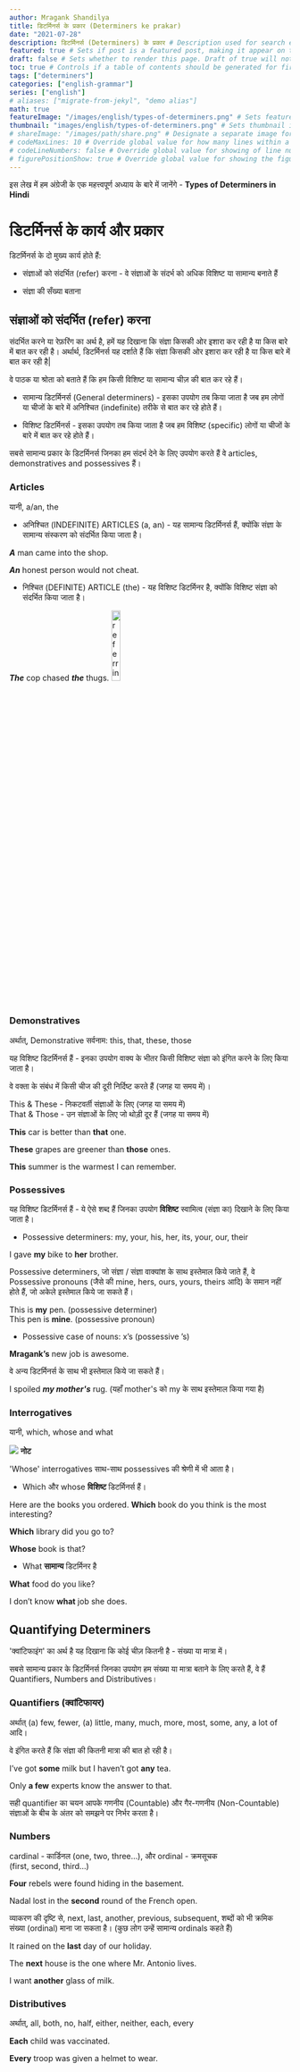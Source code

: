 ```yaml
---
author: Mragank Shandilya
title: डिटर्मिनर्स के प्रकार (Determiners ke prakar) 
date: "2021-07-28"
description: डिटर्मिनर्स (Determiners) के प्रकार # Description used for search engine.
featured: true # Sets if post is a featured post, making it appear on the sidebar. A featured post won't be listed on the sidebar if it's the current page
draft: false # Sets whether to render this page. Draft of true will not be rendered.
toc: true # Controls if a table of contents should be generated for first-level links automatically.
tags: ["determiners"]
categories: ["english-grammar"]
series: ["english"]
# aliases: ["migrate-from-jekyl", "demo alias"]
math: true
featureImage: "/images/english/types-of-determiners.png" # Sets featured image on blog post.
thumbnail: "images/english/types-of-determiners.png" # Sets thumbnail image appearing inside card on homepage. I will keep it the same as featureImage.
# shareImage: "/images/path/share.png" # Designate a separate image for social media sharing.
# codeMaxLines: 10 # Override global value for how many lines within a code block before auto-collapsing.
# codeLineNumbers: false # Override global value for showing of line numbers within code block.
# figurePositionShow: true # Override global value for showing the figure label.
---
```


इस लेख में हम अंग्रेजी के एक महत्त्वपूर्ण अध्याय के बारे में जानेंगे - <strong>Types of Determiners in Hindi</strong>

# डिटर्मिनर्स के कार्य और प्रकार 

डिटर्मिनर्स के दो मुख्य कार्य होते हैं:

* संज्ञाओं को संदर्भित (refer) करना - वे संज्ञाओं के संदर्भ को अधिक विशिष्ट या सामान्य बनाते हैं

* संज्ञा की सँख्या बताना 


## संज्ञाओं को संदर्भित (refer) करना

संदर्भित करने या रेफ़रिंग का अर्थ है, हमें यह दिखाना कि संज्ञा किसकी ओर इशारा कर रही है या किस बारे में बात कर रही है। अर्थार्थ, डिटर्मिनर्स यह दर्शाते हैं कि संज्ञा किसकी ओर इशारा कर रही है या किस बारे में बात कर रही है| 

वे पाठक या श्रोता को बताते हैं कि हम किसी विशिष्ट या सामान्य चीज़ की बात कर रहे हैं।

* सामान्य डिटर्मिनर्स (General determiners) - इसका उपयोग तब किया जाता है जब हम लोगों या चीजों के बारे में अनिश्चित (indefinite) तरीके से बात कर रहे होते हैं।

* विशिष्ट डिटर्मिनर्स - इसका उपयोग तब किया जाता है जब हम विशिष्ट (specific) लोगों या चीजों के बारे में बात कर रहे होते हैं।


सबसे सामान्य प्रकार के डिटर्मिनर्स जिनका हम संदर्भ देने के लिए उपयोग करते हैं वे articles, demonstratives and possessives हैं।

### Articles

यानी, a/an, the

* अनिश्चित (INDEFINITE) ARTICLES (a, an) - यह सामान्य डिटर्मिनर्स हैं, क्योंकि संज्ञा के सामान्य संस्करण को संदर्भित किया जाता है।

***A*** man came into the shop.

***An*** honest person would not cheat.

* निश्चित (DEFINITE) ARTICLE (the) - यह विशिष्ट डिटर्मिनर है, क्योंकि विशिष्ट संज्ञा को संदर्भित किया जाता है।

***The*** cop chased ***the*** thugs.
<img src="../../../images/english/referring-determiner-the.png" alt="referring determiner the" style="width:18%;height:18%;">

### Demonstratives

अर्थात्, Demonstrative सर्वनाम: this, that, these, those

यह विशिष्ट डिटर्मिनर्स हैं - इनका उपयोग वाक्य के भीतर किसी विशिष्ट संज्ञा को इंगित करने के लिए किया जाता है।

वे वक्ता के संबंध में किसी चीज की दूरी निर्दिष्ट करते हैं (जगह या समय में)।

This & These - निकटवर्ती संज्ञाओं के लिए (जगह या समय में) <br>
That & Those - उन संज्ञाओं के लिए जो थोड़ी दूर हैं (जगह या समय में)

<b>This</b> car is better than <b>that</b> one.

<b>These</b> grapes are greener than <b>those</b> ones.

<b>This</b> summer is the warmest I can remember.

### Possessives

यह विशिष्ट डिटर्मिनर्स हैं - ये ऐसे शब्द हैं जिनका उपयोग <strong>विशिष्ट</strong> स्वामित्व (संज्ञा का) दिखाने के लिए किया जाता है।

* Possessive determiners: my, your, his, her, its, your, our, their

I gave <b>my</b> bike to <b>her</b> brother.

Possessive determiners, जो संज्ञा / संज्ञा वाक्यांश के साथ इस्तेमाल किये जाते हैं, वे Possessive pronouns (जैसे की mine, hers, ours, yours, theirs आदि) के समान नहीं होते हैं, जो अकेले इस्तेमाल किये जा सकते हैं।

This is <b>my</b> pen. (possessive determiner) <br>
This pen is <b>mine</b>. (possessive pronoun)

* Possessive case of nouns: x’s (possessive ’s)

<b>Mragank’s</b> new job is awesome.

वे अन्य डिटर्मिनर्स के साथ भी इस्तेमाल किये जा सकते हैं।

I spoiled ***my mother's*** rug. (यहाँ mother's को my के साथ इस्तेमाल किया गया है)

### Interrogatives

यानी, which, whose and what 

<div class="toc-mak">
  <img src="../../../images/pencil.png">
  <b>नोट</b><br>

'Whose' interrogatives साथ-साथ possessives की श्रेणी में भी आता है।
</div>

* Which और whose <strong>विशिष्ट</strong> डिटर्मिनर्स हैं।

Here are the books you ordered. <b>Which</b> book do you think is the most interesting?

<b>Which</b> library did you go to?

<b>Whose</b> book is that? 

* What <strong>सामान्य</strong> डिटर्मिनर है

<b>What</b> food do you like?

I don’t know <b>what</b> job she does.


## Quantifying Determiners

'क्वांटिफाइंग' का अर्थ है यह दिखाना कि कोई चीज़ कितनी है - संख्या या मात्रा में।

सबसे सामान्य प्रकार के डिटर्मिनर्स जिनका उपयोग हम संख्या या मात्रा बताने के लिए करते हैं, वे हैं Quantifiers, Numbers and Distributives।

### Quantifiers (क्वांटिफायर)

अर्थात् (a) few, fewer, (a) little, many, much, more, most, some, any, a lot of आदि।

वे इंगित करते हैं कि संज्ञा की कितनी मात्रा की बात हो रही है।

I’ve got <b>some</b> milk but I haven’t got <b>any</b> tea.

Only <b>a few</b> experts know the answer to that.

सही quantifier का चयन आपके गणनीय (Countable) और गैर-गणनीय (Non-Countable) संज्ञाओं के बीच के अंतर को समझने पर निर्भर करता है।

### Numbers

cardinal - कार्डिनल (one, two, three…), और ordinal - क्रमसूचक (first, second, third…)

<b>Four</b> rebels were found hiding in the basement.

Nadal lost in the <b>second</b> round of the French open.

व्याकरण की दृष्टि से, next, last, another, previous, subsequent, शब्दों को भी क्रमिक संख्या (ordinal) माना जा सकता है। (कुछ लोग उन्हें सामान्य ordinals कहते हैं)

It rained on the <b>last</b> day of our holiday.

The <b>next</b> house is the one where Mr. Antonio lives.

I want <b>another</b> glass of milk.

### Distributives 

अर्थात्, all, both, no, half, either, neither, each, every

<b>Each</b> child was vaccinated.

<b>Every</b> troop was given a helmet to wear.

